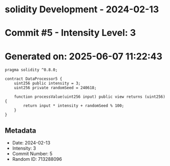 ﻿# solidity Development - 2024-02-13
# Commit #5 - Intensity Level: 3
# Generated on: 2025-06-07 11:22:43
```solidity
pragma solidity ^0.8.0;

contract DataProcessor5 {
    uint256 public intensity = 3;
    uint256 private randomSeed = 240618;

    function processValue(uint256 input) public view returns (uint256) {
        return input * intensity + randomSeed % 100;
    }
}
```
## Metadata
- Date: 2024-02-13
- Intensity: 3
- Commit Number: 5
- Random ID: 713288096
